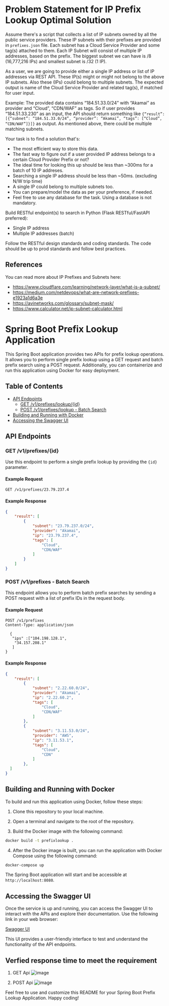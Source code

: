 # Problem Statement for IP Prefix Lookup Optimal Solution

Assume there's a script that collects a list of IP subnets owned by all the public service providers. These IP subnets with their prefixes are provided in `prefixes.json` file. Each subnet has a Cloud Service Provider and some tag(s) attached to them. Each IP Subnet will consist of multiple IP addresses, based on the prefix. The biggest subnet we can have is /8 (16,777,216 IPs) and smallest subnet is /32 (1 IP).

As a user, we are going to provide either a single IP address or list of IP addresses via REST API. These IP(s) might or might not belong to the above IP subnets. Also these (IPs) could belong to multiple subnets. The expected output is name of the Cloud Service Provider and related tag(s), if matched for user input.

Example: The provided data contains “184.51.33.0/24” with “Akamai” as provider and “Cloud”, “CDN/WAF” as tags. So if user provides “184.51.33.230” as an input, the API should return something like `{“result”: [{“subnet”: “184.51.33.0/24”, “provider”: “Akamai”, “tags”: [“Cloud”, “CDN/WAF”]}]}` as output. As mentioned above, there could be multiple matching subnets.

Your task is to find a solution that's:
* The most efficient way to store this data. 
* The fast way to figure out if a user provided IP address belongs to a certain Cloud Provider Prefix or not?
* The ideal time for looking this up should be less than ~300ms for a batch of 10 IP addreses.
* Searching a single IP address should be less than ~50ms. (excluding N/W trip time)
* A single IP could belong to multiple subnets too.
* You can prepare/model the data as per your preference, if needed.
* Feel free to use any database for the task. Using a database is not mandatory.


Build RESTful endpoint(s) to search in Python (Flask RESTful/FastAPI preferred):
 * Single IP address
 * Multiple IP addresses (batch)

Follow the RESTful design standards and coding standards. The code should be up to prod standards and follow best practices.

## References

You can read more about IP Prefixes and Subnets here:
* https://www.cloudflare.com/learning/network-layer/what-is-a-subnet/
* https://medium.com/netdevops/what-are-network-prefixes-e1923a1d6a3e
* https://avinetworks.com/glossary/subnet-mask/
* https://www.calculator.net/ip-subnet-calculator.html


# Spring Boot Prefix Lookup Application

This Spring Boot application provides two APIs for prefix lookup operations. It allows you to perform single prefix lookup using a GET request and batch prefix search using a POST request. Additionally, you can containerize and run this application using Docker for easy deployment.

## Table of Contents

- [API Endpoints](#api-endpoints)
  - [GET /v1/prefixes/lookup/{id}](#get-v1prefixeslookupid)
  - [POST /v1/prefixes/lookup - Batch Search](#post-v1prefixeslookup---batch-search)
- [Building and Running with Docker](#building-and-running-with-docker)
- [Accessing the Swagger UI](#accessing-the-swagger-ui)

## API Endpoints

### GET /v1/prefixes/{id}

Use this endpoint to perform a single prefix lookup by providing the `{id}` parameter.

#### Example Request

```http
GET /v1/prefixes/23.79.237.4
```

#### Example Response

```json
{
    "result": [
        {
            "subnet": "23.79.237.0/24",
            "provider": "Akamai",
            "ip": "23.79.237.4",
            "tags": [
                "Cloud",
                "CDN/WAF"
            ]
        }
    ]
}
```

### POST /v1/prefixes - Batch Search

This endpoint allows you to perform batch prefix searches by sending a POST request with a list of prefix IDs in the request body.

#### Example Request

```http
POST /v1/prefixes
Content-Type: application/json

  {
   "ips" :["104.198.128.1",
    "34.157.208.1"
   ]
}

```

#### Example Response

```json
{
    "result": [
        {
            "subnet": "2.22.60.0/24",
            "provider": "Akamai",
            "ip": "2.22.60.2",
            "tags": [
                "Cloud",
                "CDN/WAF"
            ]
        },
        {
            "subnet": "3.11.53.0/24",
            "provider": "AWS",
            "ip": "3.11.53.1",
            "tags": [
                "Cloud",
                "CDN"
            ]
        },
  ]
}
```

## Building and Running with Docker

To build and run this application using Docker, follow these steps:

1. Clone this repository to your local machine.

2. Open a terminal and navigate to the root of the repository.

3. Build the Docker image with the following command:

```bash
docker build -t prefixlookup .
```

4. After the Docker image is built, you can run the application with Docker Compose using the following command:

```bash
docker-compose up
```

The Spring Boot application will start and be accessible at `http://localhost:8080`.

## Accessing the Swagger UI

Once the service is up and running, you can access the Swagger UI to interact with the APIs and explore their documentation. Use the following link in your web browser:

[Swagger UI](http://localhost:8080/swagger-ui/index.html)

This UI provides a user-friendly interface to test and understand the functionality of the API endpoints.

## Verfied response time to meet the requirement 
1. GET Api
  ![image](https://github.com/kiranmadanwad/prefix/assets/29003308/ba3a9e38-f270-43ad-85fc-154c45d35456)

2. POST Api
  ![image](https://github.com/kiranmadanwad/prefix/assets/29003308/d0ae6cbe-da40-4c94-bdc0-db30889936e6)


Feel free to use and customize this README for your Spring Boot Prefix Lookup Application. Happy coding!
## 
